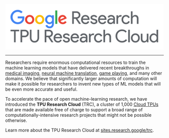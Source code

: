 ![TRC](assets/tpu-research-cloud.png)

--------------------------------------------------------------------------------

Researchers require enormous computational resources to train the machine
learning models that have delivered recent breakthroughs in
[medical imaging](https://research.googleblog.com/2017/03/assisting-pathologists-in-detecting.html),
[neural machine translation](https://research.googleblog.com/2016/09/a-neural-network-for-machine.html),
[game playing](https://deepmind.com/research/alphago/), and many other domains.
We believe that significantly larger amounts of computation will make it
possible for researchers to invent new types of ML models that will be even more
accurate and useful.

To accelerate the pace of open machine-learning research, we have introduced the
**TPU Research Cloud** (TRC), a cluster of 1,000
[Cloud TPUs](https://cloud.google.com/tpu/) that are made available free of
charge to support a broad range of computationally-intensive research projects
that might not be possible otherwise.

Learn more about the TPU Research Cloud at
[sites.research.google/trc](https://sites.research.google/trc/).
